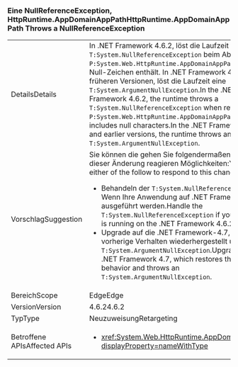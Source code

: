 ### <a name="httpruntimeappdomainapppath-throws-a-nullreferenceexception"></a><span data-ttu-id="dc47a-101">Eine NullReferenceException, HttpRuntime.AppDomainAppPath</span><span class="sxs-lookup"><span data-stu-id="dc47a-101">HttpRuntime.AppDomainAppPath Throws a NullReferenceException</span></span>

|   |   |
|---|---|
|<span data-ttu-id="dc47a-102">Details</span><span class="sxs-lookup"><span data-stu-id="dc47a-102">Details</span></span>|<span data-ttu-id="dc47a-103">In .NET Framework 4.6.2, löst die Laufzeit eine <code>T:System.NullReferenceException</code> beim Abrufen einer <code>P:System.Web.HttpRuntime.AppDomainAppPath</code> -Wert, der Null-Zeichen enthält. In .NET Framework 4.6.1 und früheren Versionen, löst die Laufzeit eine <code>T:System.ArgumentNullException</code>.</span><span class="sxs-lookup"><span data-stu-id="dc47a-103">In the .NET Framework 4.6.2, the runtime throws a <code>T:System.NullReferenceException</code> when retrieving a <code>P:System.Web.HttpRuntime.AppDomainAppPath</code> value that includes null characters.In the .NET Framework 4.6.1 and earlier versions, the runtime throws an <code>T:System.ArgumentNullException</code>.</span></span>|
|<span data-ttu-id="dc47a-104">Vorschlag</span><span class="sxs-lookup"><span data-stu-id="dc47a-104">Suggestion</span></span>|<span data-ttu-id="dc47a-105">Sie können die gehen Sie folgendermaßen vor, um zu dieser Änderung reagieren Möglichkeiten:</span><span class="sxs-lookup"><span data-stu-id="dc47a-105">You can do either of the follow to respond to this change:</span></span><ul><li><span data-ttu-id="dc47a-106">Behandeln der <code>T:System.NullReferenceException</code> Wenn Ihre Anwendung auf .NET Framework 4.6.2 ausgeführt werden.</span><span class="sxs-lookup"><span data-stu-id="dc47a-106">Handle the <code>T:System.NullReferenceException</code> if you application is running on the .NET Framework 4.6.2.</span></span></li><li><span data-ttu-id="dc47a-107">Upgrade auf die .NET Framework-4.7, wird das vorherige Verhalten wiederhergestellt und löst eine <code>T:System.ArgumentNullException</code>.</span><span class="sxs-lookup"><span data-stu-id="dc47a-107">Upgrade to the .NET Framework 4.7, which restores the previous behavior and throws an <code>T:System.ArgumentNullException</code>.</span></span></li></ul>|
|<span data-ttu-id="dc47a-108">Bereich</span><span class="sxs-lookup"><span data-stu-id="dc47a-108">Scope</span></span>|<span data-ttu-id="dc47a-109">Edge</span><span class="sxs-lookup"><span data-stu-id="dc47a-109">Edge</span></span>|
|<span data-ttu-id="dc47a-110">Version</span><span class="sxs-lookup"><span data-stu-id="dc47a-110">Version</span></span>|<span data-ttu-id="dc47a-111">4.6.2</span><span class="sxs-lookup"><span data-stu-id="dc47a-111">4.6.2</span></span>|
|<span data-ttu-id="dc47a-112">Typ</span><span class="sxs-lookup"><span data-stu-id="dc47a-112">Type</span></span>|<span data-ttu-id="dc47a-113">Neuzuweisung</span><span class="sxs-lookup"><span data-stu-id="dc47a-113">Retargeting</span></span>|
|<span data-ttu-id="dc47a-114">Betroffene APIs</span><span class="sxs-lookup"><span data-stu-id="dc47a-114">Affected APIs</span></span>|<ul><li><xref:System.Web.HttpRuntime.AppDomainAppPath?displayProperty=nameWithType></li></ul>|

